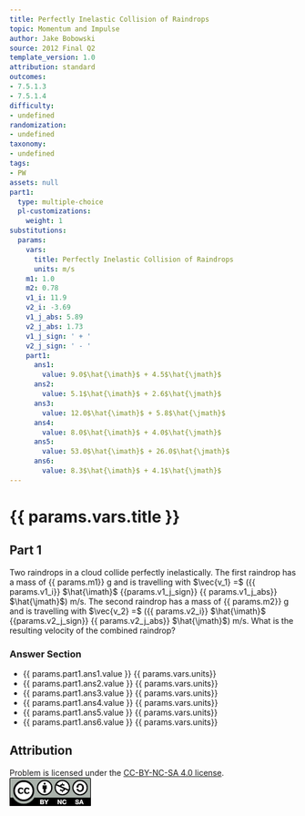 ```yaml
---
title: Perfectly Inelastic Collision of Raindrops
topic: Momentum and Impulse
author: Jake Bobowski
source: 2012 Final Q2
template_version: 1.0
attribution: standard
outcomes:
- 7.5.1.3
- 7.5.1.4
difficulty:
- undefined
randomization:
- undefined
taxonomy:
- undefined
tags:
- PW
assets: null
part1:
  type: multiple-choice
  pl-customizations:
    weight: 1
substitutions:
  params:
    vars:
      title: Perfectly Inelastic Collision of Raindrops
      units: m/s
    m1: 1.0
    m2: 0.78
    v1_i: 11.9
    v2_i: -3.69
    v1_j_abs: 5.89
    v2_j_abs: 1.73
    v1_j_sign: ' + '
    v2_j_sign: ' - '
    part1:
      ans1:
        value: 9.0$\hat{\imath}$ + 4.5$\hat{\jmath}$
      ans2:
        value: 5.1$\hat{\imath}$ + 2.6$\hat{\jmath}$
      ans3:
        value: 12.0$\hat{\imath}$ + 5.8$\hat{\jmath}$
      ans4:
        value: 8.0$\hat{\imath}$ + 4.0$\hat{\jmath}$
      ans5:
        value: 53.0$\hat{\imath}$ + 26.0$\hat{\jmath}$
      ans6:
        value: 8.3$\hat{\imath}$ + 4.1$\hat{\jmath}$
---
```

# {{ params.vars.title }}
## Part 1

Two raindrops in a cloud collide perfectly inelastically. The first raindrop has a mass of {{ params.m1}} g and is travelling with $\vec{v_1} =$ ({{ params.v1_i}} $\hat{\imath}$ {{params.v1_j_sign}} {{ params.v1_j_abs}} $\hat{\jmath}$) m/s. The second raindrop has a mass of {{ params.m2}} g and is travelling with $\vec{v_2} =$ ({{ params.v2_i}} $\hat{\imath}$ {{params.v2_j_sign}} {{ params.v2_j_abs}} $\hat{\jmath}$) m/s. What is the resulting velocity of the combined raindrop?

### Answer Section

- {{ params.part1.ans1.value }} {{ params.vars.units}}
- {{ params.part1.ans2.value }} {{ params.vars.units}}
- {{ params.part1.ans3.value }} {{ params.vars.units}}
- {{ params.part1.ans4.value }} {{ params.vars.units}}
- {{ params.part1.ans5.value }} {{ params.vars.units}}
- {{ params.part1.ans6.value }} {{ params.vars.units}}

## Attribution

Problem is licensed under the [CC-BY-NC-SA 4.0 license](https://creativecommons.org/licenses/by-nc-sa/4.0/).<br> ![The Creative Commons 4.0 license requiring attribution-BY, non-commercial-NC, and share-alike-SA license.](https://raw.githubusercontent.com/firasm/bits/master/by-nc-sa.png)